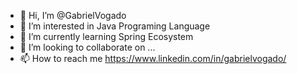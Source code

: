 - 👋 Hi, I’m @GabrielVogado
- 👀 I’m interested in Java Programing Language
- 🌱 I’m currently learning Spring Ecosystem
- 💞️ I’m looking to collaborate on ...
- 📫 How to reach me https://www.linkedin.com/in/gabrielvogado/

<!---
GabrielVogado/GabrielVogado is a ✨ special ✨ repository because its `README.md` (this file) appears on your GitHub profile.
You can click the Preview link to take a look at your changes.
--->
